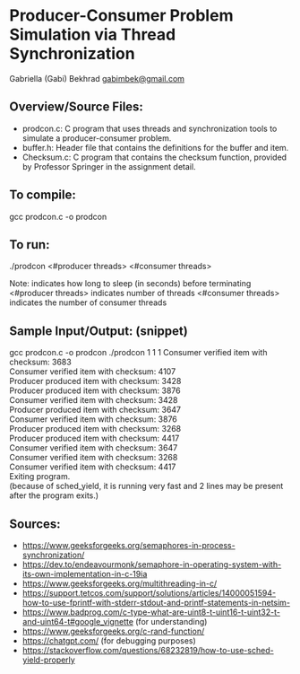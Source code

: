 # Producer-Consumer Problem Simulation via Thread Synchronization 

Gabriella (Gabi) Bekhrad
gabimbek@gmail.com

## Overview/Source Files:
- prodcon.c: C program that uses threads and synchronization tools to simulate a producer-consumer problem.
- buffer.h: Header file that contains the definitions for the buffer and item.
- Checksum.c: C program that contains the checksum function, provided by Professor Springer in the assignment detail. 

## To compile:
gcc prodcon.c -o prodcon

## To run:
./prodcon <delay> <#producer threads> <#consumer threads>

Note:
    <delay> indicates how long to sleep (in seconds) before terminating 
    <#producer threads> indicates number of threads 
    <#consumer threads> indicates the number of consumer threads

## Sample Input/Output: (snippet)
gcc prodcon.c -o prodcon
./prodcon 1 1 1
Consumer verified item with checksum: 3683  
Consumer verified item with checksum: 4107  
Producer produced item with checksum: 3428  
Producer produced item with checksum: 3876  
Consumer verified item with checksum: 3428  
Producer produced item with checksum: 3647  
Consumer verified item with checksum: 3876  
Producer produced item with checksum: 3268  
Producer produced item with checksum: 4417  
Consumer verified item with checksum: 3647  
Consumer verified item with checksum: 3268  
Consumer verified item with checksum: 4417  
Exiting program.  
(because of sched_yield, it is running very fast and 2 lines may be present after the program exits.)  

## Sources:
- https://www.geeksforgeeks.org/semaphores-in-process-synchronization/
- https://dev.to/endeavourmonk/semaphore-in-operating-system-with-its-own-implementation-in-c-19ia
- https://www.geeksforgeeks.org/multithreading-in-c/
- https://support.tetcos.com/support/solutions/articles/14000051594-how-to-use-fprintf-with-stderr-stdout-and-printf-statements-in-netsim-
- https://www.badprog.com/c-type-what-are-uint8-t-uint16-t-uint32-t-and-uint64-t#google_vignette (for understanding)
- https://www.geeksforgeeks.org/c-rand-function/ 
- https://chatgpt.com/ (for debugging purposes) 
- https://stackoverflow.com/questions/68232819/how-to-use-sched-yield-properly 
